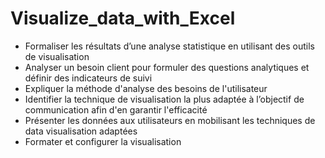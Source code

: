 # Visualize_data_with_Excel

- Formaliser les résultats d’une analyse statistique en utilisant des outils de visualisation
- Analyser un besoin client pour formuler des questions analytiques et définir des indicateurs de suivi
- Expliquer la méthode d'analyse des besoins de l'utilisateur
- Identifier la technique de visualisation la plus adaptée à l’objectif de communication afin d'en garantir l'efficacité
- Présenter les données aux utilisateurs en mobilisant les techniques de data visualisation adaptées
- Formater et configurer la visualisation


